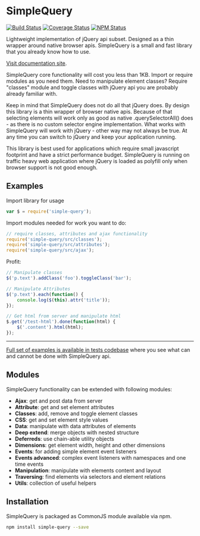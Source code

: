 # SimpleQuery
[![Build Status](https://travis-ci.org/dbrekalo/simplequery.svg?branch=master)](https://travis-ci.org/dbrekalo/simplequery)
[![Coverage Status](https://coveralls.io/repos/github/dbrekalo/simplequery/badge.svg?branch=master)](https://coveralls.io/github/dbrekalo/simplequery?branch=master)
[![NPM Status](https://img.shields.io/npm/v/simple-query.svg)](https://www.npmjs.com/package/simple-query)

Lightweight implementation of jQuery api subset.
Designed as a thin wrapper around native browser apis. SimpleQuery is a small and fast library that you already know how to use.

[Visit documentation site](http://dbrekalo.github.io/simplequery/).

SimpleQuery core functionality will cost you less than 1KB. Import or require modules as you need them.
Need to manipulate element classes? Require "classes" module and toggle classes with jQuery api you are probably already familiar with.

Keep in mind that SimpleQuery does not do all that jQuery does. By design this library is a thin wrapper of browser native apis.
Because of that selecting elements will work only as good as native .querySelectorAll() does - as there is no custom selector engine implementation.
What works with SimpleQuery will work with jQuery - other way may not always be true. At any time you can switch to jQuery and keep your application running.

This library is best used for applications which require small javascript footprint and have a strict performance budget.
SimpleQuery is running on traffic heavy web application where jQuery is loaded as polyfill only when browser support is not good enough.

## Examples
Import library for usage
```js
var $ = require('simple-query');
```
Import modules needed for work you want to do:
```js
// require classes, attributes and ajax functionality
require('simple-query/src/classes');
require('simple-query/src/attributes');
require('simple-query/src/ajax');
```

Profit:
```js
// Manipulate classes
$('p.text').addClass('foo').toggleClass('bar');

// Manipulate Attributes
$('p.text').each(function() {
    console.log($(this).attr('title'));
});

// Get html from server and manipulate html
$.get('/test-html').done(function(html) {
    $('.content').html(html);
});
```
---

[Full set of examples is available in tests codebase](https://github.com/dbrekalo/simplequery/tree/master/tests)
where you see what can and cannot be done with SimpleQuery api.

## Modules
SimpleQuery functionality can be extended with following modules:
* **Ajax**: get and post data from server
* **Attribute**: get and set element attributes
* **Classes**: add, remove and toggle element classes
* **CSS**: get and set element style values
* **Data**: manipulate with data attributes of elements
* **Deep extend**: merge objects with nested structure
* **Deferreds**: use chain-able utility objects
* **Dimensions**: get element width, height and other dimensions
* **Events**: for adding simple element event listeners
* **Events advanced**: complex event listeners with namespaces and one time events
* **Manipulation**: manipulate with elements content and layout
* **Traversing**: find elements via selectors and element relations
* **Utils**: collection of useful helpers

## Installation
SimpleQuery is packaged as CommonJS module available via npm.

```bash
npm install simple-query --save
```